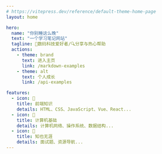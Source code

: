 ```yaml
---
# https://vitepress.dev/reference/default-theme-home-page
layout: home

hero:
  name: "你别睡这么晚"
  text: "一个学习笔记网站"
  tagline: 🤖️数码科技爱好者/🔍分享与热心帮助
  actions:
    - theme: brand
      text: 进入主页
      link: /markdown-examples
    - theme: alt	
      text: 个人成长
      link: /api-examples

features:
  - icon: 🤹
    title: 前端知识
    details: HTML、CSS、JavaScript、Vue、React...
  - icon: 📖
    title: 计算机基础
    details: 计算机网络、操作系统、数据结构...
  - icon: 🧰
    title: 知也无涯
    details: 面试题、资源导航...
---
```


